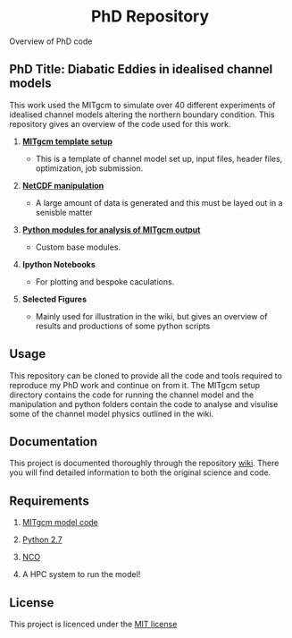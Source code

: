 </center> <center> <h1>PhD Repository</h1> </center>

Overview of PhD code

## PhD Title:  Diabatic Eddies in idealised channel models ##

This work used the MITgcm to simulate over 40 different experiments of idealised channel models altering the northern boundary condition. This repository gives an overview of the code used for this work.

1. **[MITgcm template setup](https://github.com/hlburns/PhD/wiki/Model-Setup)**
    * This is a template of channel model set up, input files, header files, optimization, job submission.

2. **[NetCDF manipulation](https://github.com/hlburns/Channel_model_complete/wiki/NetCDF-manipulation)**
    * A large amount of data is generated and this must be layed out in a senisble matter

3. **[Python modules for analysis of MITgcm output](https://github.com/hlburns/Channel_model_complete/wiki/Python-Analysis)**
    * Custom base modules.

4. **Ipython Notebooks**
    * For plotting and bespoke caculations.
    
5. **Selected Figures**
      * Mainly used for illustration in the wiki, but gives an overview of results and productions of some python scripts

## Usage ##

This repository can be cloned to provide all the code and tools required to reproduce my PhD work and continue on from it. The MITgcm setup directory contains the code for running the channel model and the manipulation and python folders contain the code to analyse and visulise some of the channel model physics outlined in the wiki.

## Documentation ##

This project is documented thoroughly through the repository [wiki](https://github.com/hlburns/Channel_model_complete/wiki). There you will find detailed information to both the original science and code.

## Requirements ##

1. [MITgcm model code](https://github.com/MITgcm/MITgcm)

2. [Python 2.7](https://www.anaconda.com/download/)

3. [NCO](http://nco.sourceforge.net/)

4. A HPC system to run the model!

## License ##

This project is licenced under the [MIT license](https://choosealicense.com/licenses/mit/)
